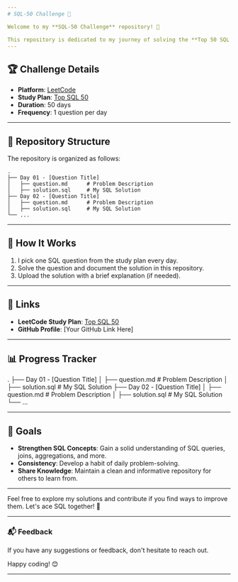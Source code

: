 ```yaml
---
# SQL-50 Challenge 🚀

Welcome to my **SQL-50 Challenge** repository! 🎉

This repository is dedicated to my journey of solving the **Top 50 SQL Questions** from the [LeetCode SQL-50 Challenge](https://leetcode.com/studyplan/top-sql-50/). The goal is to enhance my SQL skills, stay consistent, and document my progress.
---
```


## 🏆 Challenge Details

- **Platform**: [LeetCode](https://leetcode.com)
- **Study Plan**: [Top SQL 50](https://leetcode.com/studyplan/top-sql-50/)
- **Duration**: 50 days
- **Frequency**: 1 question per day

---

## 📂 Repository Structure

The repository is organized as follows:

```
.
├── Day 01 - [Question Title]
│   ├── question.md      # Problem Description
│   ├── solution.sql     # My SQL Solution
├── Day 02 - [Question Title]
│   ├── question.md      # Problem Description
│   ├── solution.sql     # My SQL Solution
└── ...
```

---

## 🚀 How It Works

1. I pick one SQL question from the study plan every day.
2. Solve the question and document the solution in this repository.
3. Upload the solution with a brief explanation (if needed).

---

## 🔗 Links

- **LeetCode Study Plan**: [Top SQL 50](https://leetcode.com/studyplan/top-sql-50/)
- **GitHub Profile**: [Your GitHub Link Here]

---

## 📊 Progress Tracker

.
├── Day 01 - [Question Title]
│ ├── question.md # Problem Description
│ ├── solution.sql # My SQL Solution
├── Day 02 - [Question Title]
│ ├── question.md # Problem Description
│ ├── solution.sql # My SQL Solution
└── ...

---

## 🎯 Goals

- **Strengthen SQL Concepts**: Gain a solid understanding of SQL queries, joins, aggregations, and more.
- **Consistency**: Develop a habit of daily problem-solving.
- **Share Knowledge**: Maintain a clean and informative repository for others to learn from.

---

Feel free to explore my solutions and contribute if you find ways to improve them. Let's ace SQL together! 💪

---

### 📬 Feedback

If you have any suggestions or feedback, don't hesitate to reach out.

Happy coding! 😊

---
